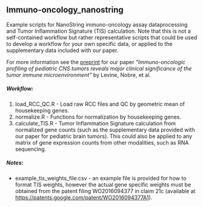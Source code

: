 ## Immuno-oncology_nanostring
Example scripts for NanoString immuno-oncology assay dataprocessing and Tumor Inflammation Signature (TIS) calculation. Note that this is not a self-contained workflow but rather representative scripts that could be used to develop a workflow for your own specific data, or applied to the supplementary data included with our paper.

For more information see the [preprint](https://www.researchsquare.com/article/rs-2655807/v1) for our paper _"Immuno-oncologic profiling of pediatric CNS tumors reveals major clinical significance of the tumor immune microenvironment"_ by Levine, Nobre, et al.

##### Workflow:
1. load\_RCC\_QC.R - Load raw RCC files and QC by geometric mean of housekeeping genes.  
2. normalize.R - Functions for normalization by housekeeping genes. 
3. calculate_TIS.R - Tumor Inflammation Signature calculation from normalized gene counts (such as the supplementary data provided with our paper for pediatric brain tumors). This could also be applied to any matrix of gene expression counts from other modalities, such as RNA sequencing.

##### Notes:
- example_tis_weights_file.csv - an example file is provided for how to format TIS weights, however the actual gene specific weights must be obtained from the patent filing WO2016094377 in claim 21c  (available at https://patents.google.com/patent/WO2016094377A1).   
